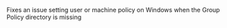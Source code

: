 Fixes an issue setting user or machine policy on Windows when the Group Policy
directory is missing
